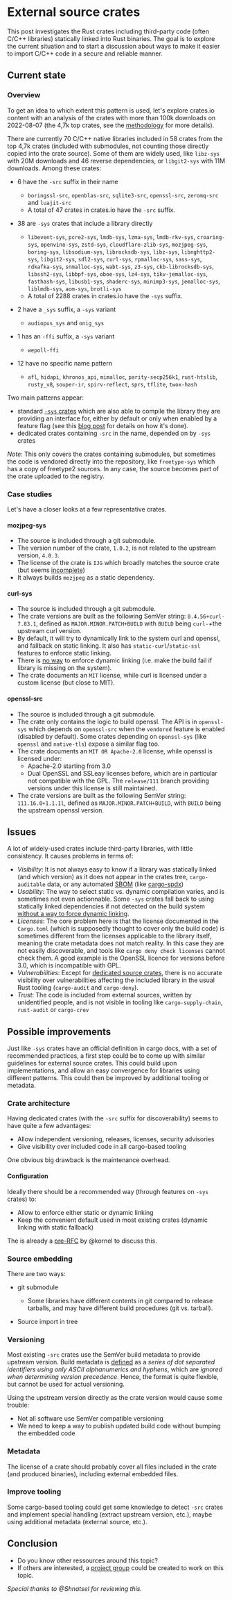 # External source crates

This post investigates the Rust crates including third-party code (often C/C++ libraries) statically linked into Rust binaries. The goal is to explore the current situation and to start a discussion about ways to make it easier to import C/C++ code in a secure and reliable manner.

## Current state

### Overview

To get an idea to which extent this pattern is used, let's explore crates.io content with an analysis of the crates with more than 100k downloads on 2022-08-07 (the 4,7k top crates, see the  [methodology](https://github.com/amousset/source-crates/blob/main/methodology.md) for more details).

There are currently 70 C/C++ native libraries included in 58 crates from the top 4,7k crates (included with submodules, not counting those directly copied into the crate source). Some of them are widely used, like `libz-sys` with 20M downloads and 46 reverse dependencies, or `libgit2-sys` with 11M downloads. Among these crates:

* 6 have the `-src` suffix in their name
  * `boringssl-src`, `openblas-src`, `sqlite3-src`, `openssl-src`, `zeromq-src` and `luajit-src`
  * A total of 47 crates in crates.io have the `-src` suffix.

* 38 are `-sys` crates that include a library directly
  * `libevent-sys`, `pcre2-sys`, `lmdb-sys`, `lzma-sys`, `lmdb-rkv-sys`, `croaring-sys`, `openvino-sys`, `zstd-sys`, `cloudflare-zlib-sys`, `mozjpeg-sys`, `boring-sys`, `libsodium-sys`, `librocksdb-sys`, `libz-sys`, `libnghttp2-sys`, `libgit2-sys`, `sdl2-sys`, `curl-sys`, `rpmalloc-sys`, `sass-sys`, `rdkafka-sys`, `snmalloc-sys`, `wabt-sys`, `z3-sys`, `ckb-librocksdb-sys`, `libssh2-sys`, `libbpf-sys`, `oboe-sys`, `lz4-sys`, `tikv-jemalloc-sys`, `fasthash-sys`, `libusb1-sys`, `shaderc-sys`, `minimp3-sys`, `jemalloc-sys`, `liblmdb-sys`, `aom-sys`, `brotli-sys`
  * A total of 2288 crates in crates.io have the `-sys` suffix.

* 2 have a `_sys` suffix, a `-sys` variant
  * `audiopus_sys` and `onig_sys`

* 1 has an `-ffi` suffix, a `-sys` variant
  * `wepoll-ffi`

* 12 have no specific name pattern
  * `afl`, `hidapi`, `khronos_api`, `mimalloc`, `parity-secp256k1`, `rust-htslib`, `rusty_v8`, `souper-ir`, `spirv-reflect`, `sprs`, `tflite`, `twox-hash`

Two main patterns appear:

- standard [`-sys` crates](https://doc.rust-lang.org/cargo/reference/build-scripts.html#-sys-packages) which are also able to compile the library they are providing an interface for, either by default or only when enabled by a feature flag (see this [blog post](https://kornel.ski/rust-sys-crate) for details on how it's done).
- dedicated crates containing `-src` in the name, depended on by `-sys` crates

_Note_: This only covers the crates containing submodules, but sometimes the code is vendored directly into the repository, like `freetype-sys` which has a copy of freetype2 sources. In any case, the source becomes part of the crate uploaded to the registry.

### Case studies

Let's have a closer looks at a few representative crates.

#### mozjpeg-sys

* The source is included through a git submodule.
* The version number of the crate, `1.0.2`, is not related to the upstream version, `4.0.3`.
* The license of the crate is `IJG` which broadly matches the source crate (but seems [incomplete](https://github.com/mozilla/mozjpeg/blob/5c6a0f0971edf1ed3cf318d7b32308754305ac9a/LICENSE.md))
* It always builds `mozjpeg` as a static dependency.

#### curl-sys

* The source is included through a git submodule.
* The crate versions are built as the following SemVer string: `0.4.56+curl-7.83.1`, defined as `MAJOR.MINOR.PATCH+BUILD` with `BUILD` being `curl-`+the upstream curl version.
* By default, it will try to dynamically link to the system curl and openssl, and fallback on static linking. It also has `static-curl`/`static-ssl` features to enforce static linking.
* There is [no way](https://github.com/alexcrichton/curl-rust/issues/321) to enforce dynamic linking (i.e. make the build fail if library is missing on the system).
* The crate documents an `MIT` license, while curl is licensed under a custom license (but close to MIT).

#### openssl-src

* The source is included through a git submodule.
* The crate only contains the logic to build openssl. The API is in `openssl-sys` which depends on `openssl-src` when the `vendored` feature is enabled (disabled by default). Some crates depending on `openssl-sys` (like `openssl` and `native-tls`) expose a similar flag too.
* The crate documents an `MIT OR Apache-2.0` license, while openssl is licensed under:
  * Apache-2.0 starting from 3.0
  * Dual OpenSSL and SSLeay licenses before, which are in particular not compatible with the GPL. The `release/111` branch providing versions under this license is still maintained.
* The crate versions are built as the following SemVer string: `111.16.0+1.1.1l`, defined as `MAJOR.MINOR.PATCH+BUILD`, with `BUILD` being the upstream openssl version.

## Issues

A lot of widely-used crates include third-party libraries,
with little consistency. It causes problems in terms of:

- *Visibility*: It is not always easy to know if a library was statically linked (and which version) as it does not appear in the crates tree, `cargo-auditable` data, or any automated [SBOM](https://www.cisa.gov/sbom) (like [cargo-spdx](https://github.com/alilleybrinker/cargo-spdx))
- *Usability*: The way to select static vs. dynamic compilation varies, and is sometimes not even actionnable. Some `-sys` crates fall back to using statically linked dependencies if not detected on the build system [without a way to force dynamic linking](https://github.com/alexcrichton/curl-rust/issues/321).
- *Licenses*: The core problem here is that the license documented in the `Cargo.toml` (which is supposedly thought to cover only the build code) is sometimes different from the licenses applicable to the library itself, meaning the crate metadata does not match reality. In this case they are not easily discoverable, and tools like `cargo deny check licenses` cannot check them. A good example is the OpenSSL licence for versions before 3.0, which is incompatible with GPL.
- *Vulnerabilities*: Except for [dedicated source crates](https://rustsec.org/packages/openssl-src.html), there is no accurate visibility over vulnerabilities affecting the included library in the usual Rust tooling (`cargo-audit` and `cargo-deny`).
- *Trust*: The code is included from external sources, written by unidentified people, and is not visible in tooling like `cargo-supply-chain`, `rust-audit` or `cargo-crev`

## Possible improvements

Just like `-sys` crates have an official definition in cargo docs, with a set of recommended practices, a first step could be to come up with similar guidelines for external source crates. This could build upon implementations, and allow an easy convergence for libraries using different patterns.
This could then be improved by additional tooling or metadata.

### Crate architecture

Having dedicated crates (with the `-src` suffix for discoverability) seems to have quite a few advantages:

* Allow independent versioning, releases, licenses, security advisories
* Give visibility over included code in all cargo-based tooling

One obvious big drawback is the maintenance overhead.

#### Configuration

Ideally there should be a recommended way (through
features on `-sys` crates) to:

* Allow to enforce either static or dynamic linking
* Keep the convenient default used in most existing crates (dynamic linking with static fallback)

The is already a [pre-RFC](https://internals.rust-lang.org/t/pre-rfc-cargo-features-for-configuring-sys-crates/12431) by @kornel to discuss this.

### Source embedding

There are two ways:

* git submodule

  * Some libraries have different contents in git compared to release tarballs, and may have different build procedures (git vs. tarball).

* Source import in tree

### Versioning

Most existing `-src` crates use the SemVer build metadata to provide upstream version.
Build metadata is [defined](https://semver.org/#spec-item-10) as a _series of dot separated identifiers using only ASCII alphanumerics and hyphens_, which are _ignored when determining version precedence_. Hence, the format is quite flexible, but cannot be used for actual versioning.

Using the upstream version directly as the crate version would cause some trouble:

* Not all software use SemVer compatible versioning
* We need to keep a way to publish updated build code without bumping the embedded code

### Metadata

The license of a crate should probably cover all files included in the crate (and produced binaries), including external embedded files.

### Improve tooling

Some cargo-based tooling could get some knowledge to detect `-src` crates and implement special handling (extract upstream version, etc.), maybe using additional metadata (external source, etc.).

## Conclusion

* Do you know other ressources around this topic?
* If others are interested, a [project group](https://rust-lang.github.io/rfcs/2856-project-groups.html) could be created to work on this topic.

_Special thanks to @Shnatsel for reviewing this._